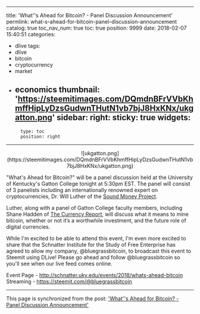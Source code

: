 
---
title: 'What''s Ahead for Bitcoin? - Panel Discussion Announcement'
permlink: what-s-ahead-for-bitcoin-panel-discussion-announcement
catalog: true
toc_nav_num: true
toc: true
position: 9999
date: 2018-02-07 15:40:51
categories:
- dlive
tags:
- dlive
- bitcoin
- cryptocurrency
- market
- economics
thumbnail: 'https://steemitimages.com/DQmdnBFrVVbKhmffHipLyDzsGudwnTHutN1vb7bjJ8HxKNx/ukgatton.png'
sidebar:
    right:
        sticky: true
widgets:
    -
        type: toc
        position: right
---


<center>![ukgatton.png](https://steemitimages.com/DQmdnBFrVVbKhmffHipLyDzsGudwnTHutN1vb7bjJ8HxKNx/ukgatton.png)</center>

"What's Ahead for Bitcoin?" will be a panel discussion held at the University of Kentucky's Gatton College tonight at 5:30pm EST. The panel will consist of 3 panelists including an internationally renowned expert on cryptocurrencies, Dr. Will Luther of the [Sound Money Project](http://soundmoneyproject.org/).

Luther, along with a panel of Gatton College faculty members, including Shane Hadden of [The Currency Report](https://www.globalcurrencyreport.com), will discuss what it means to mine bitcoin, whether or not it’s a worthwhile investment, and the future role of digital currencies.

While I'm excited to be able to attend this event, I'm even more excited to share that the Schnatter Institute for the Study of Free Enterprise has agreed to allow my company, @bluegrassbitcoin, to broadcast this event to Steemit using DLive! Please go ahead and follow @bluegrassbitcoin so you'll see when our live feed comes online.

Event Page - http://schnatter.uky.edu/events/2018/whats-ahead-bitcoin
Streaming - https://steemit.com/@bluegrassbitcoin

- - -

This page is synchronized from the post: ['What''s Ahead for Bitcoin? - Panel Discussion Announcement'](https://steemit.com/@patrickulrich/what-s-ahead-for-bitcoin-panel-discussion-announcement)
